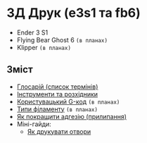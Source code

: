 # 3Д Друк (e3s1 та fb6)

- Ender 3 S1
- Flying Bear Ghost 6 `(в планах)`
- Klipper `(в планах)`

## Зміст

- [Глосарій (список термінів)](glossary/index.md)
- [Інструменти та розхідники](instruments/index.md)
- [Користувацький G-код](customGcode/index.md) `(в планах)`
- [Типи філаменту](filaments/index.md) `(в планах)`
- [Як покращити адгезію (прилипання)](adhesion/index.md)
- Міні-гайди:
  - [Як друкувати отвори](guides/holes/index.md)
